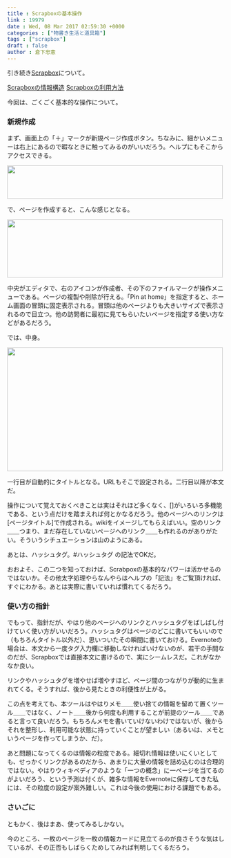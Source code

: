 ```yaml
---
title : Scrapboxの基本操作
link : 19979
date : Wed, 08 Mar 2017 02:59:30 +0000
categories : ["物書き生活と道具箱"]
tags : ["scrapbox"]
draft : false
author : 倉下忠憲
---
```


引き続き<a href="https://scrapbox.io/product">Scrapbox</a>について。

<a href="https://rashita.net/blog/?p=19960">Scrapboxの情報構造</a>
<a href="https://rashita.net/blog/?p=19974">Scrapboxの利用方法</a>

今回は、ごくごく基本的な操作について。

<h3>新規作成</h3>

まず、画面上の「＋」マークが新規ページ作成ボタン。ちなみに、細かいメニューは右上にあるので暇なときに触ってみるのがいいだろう。ヘルプにもそこからアクセスできる。

<a href="https://rashita.net/blog/?attachment_id=19980" rel="attachment wp-att-19980"><img src="https://rashita.net/blog/wp-content/uploads/2017/03/screenshot-8-500x77.png" alt="" width="500" height="77" class="alignnone size-medium wp-image-19980" /></a>

で、ページを作成すると、こんな感じとなる。

<a href="https://rashita.net/blog/?attachment_id=19981" rel="attachment wp-att-19981"><img src="https://rashita.net/blog/wp-content/uploads/2017/03/screenshot-9-500x134.png" alt="" width="500" height="134" class="alignnone size-medium wp-image-19981" /></a>

中央がエディタで、右のアイコンが作成者、その下のファイルマークが操作メニューである。ページの複製や削除が行える。「Pin at home」を指定すると、ホーム画面の冒頭に固定表示される。冒頭は他のページよりも大きいサイズで表示されるので目立つ。他の訪問者に最初に見てもらいたいページを指定する使い方などがあるだろう。

では、中身。

<a href="https://rashita.net/blog/?attachment_id=19982" rel="attachment wp-att-19982"><img src="https://rashita.net/blog/wp-content/uploads/2017/03/screenshot-10-500x286.png" alt="" width="500" height="286" class="alignnone size-medium wp-image-19982" /></a>


一行目が自動的にタイトルとなる。URLもそこで設定される。二行目以降が本文だ。

操作について覚えておくべきことは実はそれほど多くなく、[]がいろいろ多機能である、という点だけを踏まえれば何とかなるだろう。他のページへのリンクは[ページタイトル]で作成される。wikiをイメージしてもらえばいい。空のリンク＿＿つまり、まだ存在していないページへのリンク＿＿も作れるのがありがたい。そういうシチュエーションは山のようにある。

あとは、ハッシュタグ。#ハッシュタグ の記法でOKだ。

おおよそ、この二つを知っておけば、Scrabpoxの基本的なパワーは活かせるのではないか。その他太字処理やらなんやらはヘルプの「記法」をご覧頂ければ、すぐにわかる。あとは実際に書いていれば慣れてくるだろう。

<h3>使い方の指針</h3>

でもって、指針だが、やはり他のページへのリンクとハッシュタグをばしばし付けていく使い方がいいだろう。ハッシュタグはページのどこに書いてもいいので（もちろんタイトル以外だ）、思いついたその瞬間に書いておける。Evernoteの場合は、本文から一度タグ入力欄に移動しなければいけないのが、若干の手間なのだが、Scrapboxでは直接本文に書けるので、実にシームレスだ。これがなかなか良い。

リンクやハッシュタグを増やせば増やすほど、ページ間のつながりが動的に生まれてくる。そうすれば、後から見たときの利便性が上がる。

この点を考えても、本ツールはやはりメモ＿＿使い捨ての情報を留めて置くツール＿＿ではなく、ノート＿＿後から何度も利用することが前提のツール＿＿であると言って良いだろう。もちろんメモを書いていけないわけではないが、後からそれを整形し、利用可能な状態に持っていくことが望ましい（あるいは、メモというページを作ってしまうか、だ）。

あと問題になってくるのは情報の粒度である。細切れ情報は使いにくいとしても、せっかくリンクがあるのだから、あまりに大量の情報を詰め込むのは合理的ではない。やはりウィキペディアのような「一つの概念」に一ページを当てるのがよいだろう、という予測は付くが、雑多な情報をEvernoteに保存してきた私には、その粒度の設定が案外難しい。これは今後の使用における課題でもある。

<h3>さいごに</h3>

ともかく、後はまあ、使ってみるしかない。

今のところ、一枚のページを一枚の情報カードに見立てるのが良さそうな気はしているが、その正否もしばらくためしてみれば判明してくるだろう。

